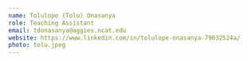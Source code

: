 ```yaml
---
name: Tolulope (Tolu) Onasanya
role: Teaching Assistant
email: tdonasanya@aggies.ncat.edu
website: https://www.linkedin.com/in/tolulope-onasanya-79032524a/
photo: tolu.jpeg
---
```



